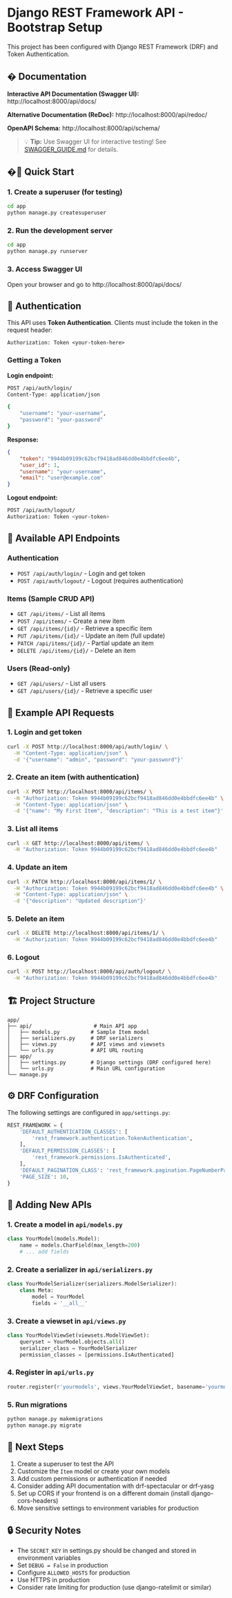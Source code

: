 # Django REST Framework API - Bootstrap Setup

This project has been configured with Django REST Framework (DRF) and Token Authentication.

## � Documentation

**Interactive API Documentation (Swagger UI):** http://localhost:8000/api/docs/

**Alternative Documentation (ReDoc):** http://localhost:8000/api/redoc/

**OpenAPI Schema:** http://localhost:8000/api/schema/

> 💡 **Tip:** Use Swagger UI for interactive testing! See [SWAGGER_GUIDE.md](SWAGGER_GUIDE.md) for details.

## �🚀 Quick Start

### 1. Create a superuser (for testing)
```bash
cd app
python manage.py createsuperuser
```

### 2. Run the development server
```bash
cd app
python manage.py runserver
```

### 3. Access Swagger UI
Open your browser and go to http://localhost:8000/api/docs/

## 🔐 Authentication

This API uses **Token Authentication**. Clients must include the token in the request header:

```
Authorization: Token <your-token-here>
```

### Getting a Token

**Login endpoint:**
```bash
POST /api/auth/login/
Content-Type: application/json

{
    "username": "your-username",
    "password": "your-password"
}
```

**Response:**
```json
{
    "token": "9944b09199c62bcf9418ad846dd0e4bbdfc6ee4b",
    "user_id": 1,
    "username": "your-username",
    "email": "user@example.com"
}
```

**Logout endpoint:**
```bash
POST /api/auth/logout/
Authorization: Token <your-token>
```

## 📡 Available API Endpoints

### Authentication
- `POST /api/auth/login/` - Login and get token
- `POST /api/auth/logout/` - Logout (requires authentication)

### Items (Sample CRUD API)
- `GET /api/items/` - List all items
- `POST /api/items/` - Create a new item
- `GET /api/items/{id}/` - Retrieve a specific item
- `PUT /api/items/{id}/` - Update an item (full update)
- `PATCH /api/items/{id}/` - Partial update an item
- `DELETE /api/items/{id}/` - Delete an item

### Users (Read-only)
- `GET /api/users/` - List all users
- `GET /api/users/{id}/` - Retrieve a specific user

## 📝 Example API Requests

### 1. Login and get token
```bash
curl -X POST http://localhost:8000/api/auth/login/ \
  -H "Content-Type: application/json" \
  -d '{"username": "admin", "password": "your-password"}'
```

### 2. Create an item (with authentication)
```bash
curl -X POST http://localhost:8000/api/items/ \
  -H "Authorization: Token 9944b09199c62bcf9418ad846dd0e4bbdfc6ee4b" \
  -H "Content-Type: application/json" \
  -d '{"name": "My First Item", "description": "This is a test item"}'
```

### 3. List all items
```bash
curl -X GET http://localhost:8000/api/items/ \
  -H "Authorization: Token 9944b09199c62bcf9418ad846dd0e4bbdfc6ee4b"
```

### 4. Update an item
```bash
curl -X PATCH http://localhost:8000/api/items/1/ \
  -H "Authorization: Token 9944b09199c62bcf9418ad846dd0e4bbdfc6ee4b" \
  -H "Content-Type: application/json" \
  -d '{"description": "Updated description"}'
```

### 5. Delete an item
```bash
curl -X DELETE http://localhost:8000/api/items/1/ \
  -H "Authorization: Token 9944b09199c62bcf9418ad846dd0e4bbdfc6ee4b"
```

### 6. Logout
```bash
curl -X POST http://localhost:8000/api/auth/logout/ \
  -H "Authorization: Token 9944b09199c62bcf9418ad846dd0e4bbdfc6ee4b"
```

## 🏗️ Project Structure

```
app/
├── api/                    # Main API app
│   ├── models.py          # Sample Item model
│   ├── serializers.py     # DRF serializers
│   ├── views.py           # API views and viewsets
│   └── urls.py            # API URL routing
├── app/
│   ├── settings.py        # Django settings (DRF configured here)
│   └── urls.py            # Main URL configuration
└── manage.py
```

## ⚙️ DRF Configuration

The following settings are configured in `app/settings.py`:

```python
REST_FRAMEWORK = {
    'DEFAULT_AUTHENTICATION_CLASSES': [
        'rest_framework.authentication.TokenAuthentication',
    ],
    'DEFAULT_PERMISSION_CLASSES': [
        'rest_framework.permissions.IsAuthenticated',
    ],
    'DEFAULT_PAGINATION_CLASS': 'rest_framework.pagination.PageNumberPagination',
    'PAGE_SIZE': 10,
}
```

## 🔨 Adding New APIs

### 1. Create a model in `api/models.py`
```python
class YourModel(models.Model):
    name = models.CharField(max_length=200)
    # ... add fields
```

### 2. Create a serializer in `api/serializers.py`
```python
class YourModelSerializer(serializers.ModelSerializer):
    class Meta:
        model = YourModel
        fields = '__all__'
```

### 3. Create a viewset in `api/views.py`
```python
class YourModelViewSet(viewsets.ModelViewSet):
    queryset = YourModel.objects.all()
    serializer_class = YourModelSerializer
    permission_classes = [permissions.IsAuthenticated]
```

### 4. Register in `api/urls.py`
```python
router.register(r'yourmodels', views.YourModelViewSet, basename='yourmodel')
```

### 5. Run migrations
```bash
python manage.py makemigrations
python manage.py migrate
```

## 🎯 Next Steps

1. Create a superuser to test the API
2. Customize the `Item` model or create your own models
3. Add custom permissions or authentication if needed
4. Consider adding API documentation with drf-spectacular or drf-yasg
5. Set up CORS if your frontend is on a different domain (install django-cors-headers)
6. Move sensitive settings to environment variables for production

## 🔒 Security Notes

- The `SECRET_KEY` in settings.py should be changed and stored in environment variables
- Set `DEBUG = False` in production
- Configure `ALLOWED_HOSTS` for production
- Use HTTPS in production
- Consider rate limiting for production (use django-ratelimit or similar)
